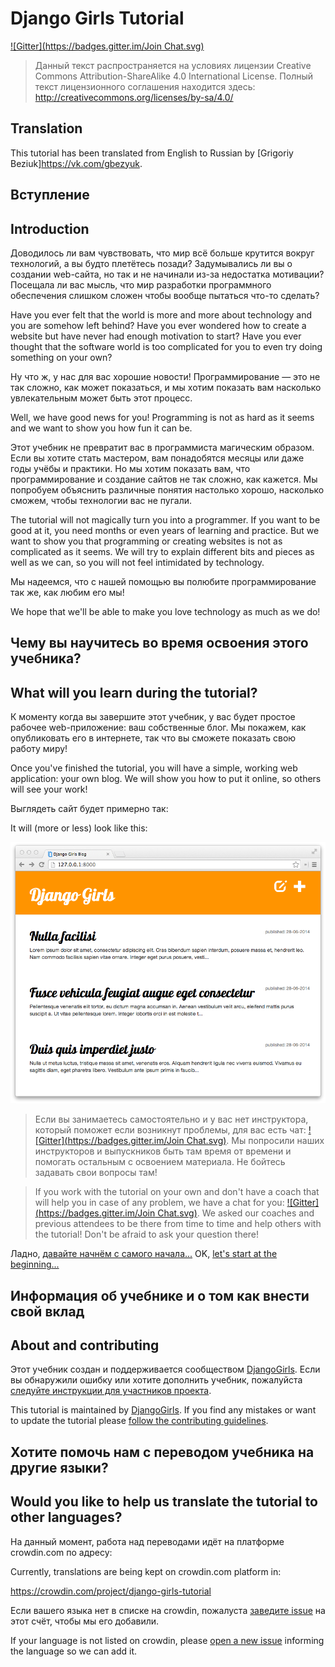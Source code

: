 # Django Girls Tutorial
[![Gitter](https://badges.gitter.im/Join Chat.svg)](https://gitter.im/DjangoGirls/tutorial?utm_source=badge&utm_medium=badge&utm_campaign=pr-badge&utm_content=badge)

> Данный текст распространяется на условиях лицензии Creative Commons Attribution-ShareAlike 4.0
International License. Полный текст лицензионного соглашения находится здесь:
http://creativecommons.org/licenses/by-sa/4.0/

## Translation

This tutorial has been translated from English to Russian by [Grigoriy Beziuk]<https://vk.com/gbezyuk>.

## Вступление

## Introduction

Доводилось ли вам чувствовать, что мир всё больше крутится вокруг технологий, а вы будто плетётесь позади?
Задумывались ли вы о создании web-сайта, но так и не начинали из-за недостатка мотивации? Посещала ли вас мысль,
что мир разработки программного обеспечения слишком сложен чтобы вообще пытаться что-то сделать?

Have you ever felt that the world is more and more about technology and you are somehow left behind? Have you ever wondered how to create a website but have never had enough motivation to start? Have you ever thought that the software world is too complicated for you to even try doing something on your own?

Ну что ж, у нас для вас хорошие новости! Программирование — это не так сложно, как может показаться, и мы хотим показать вам насколько увлекательным может быть этот процесс.

Well, we have good news for you! Programming is not as hard as it seems and we want to show you how fun it can be.

Этот учебник не превратит вас в программиста магическим образом. Если вы хотите стать мастером, вам понадобятся месяцы или даже годы учёбы и практики. Но мы хотим показать вам, что программирование и создание сайтов не так сложно, как кажется. Мы попробуем объяснить различные понятия
настолько хорошо, насколько сможем, чтобы технологии вас не пугали.

The tutorial will not magically turn you into a programmer. If you want to be good at it, you need months or even years of learning and practice. But we want to show you that programming or creating websites is not as complicated as it seems. We will try to explain different bits and pieces as well as we can, so you will not feel intimidated by technology.

Мы надеемся, что с нашей помощью вы полюбите программирование так же, как любим его мы!

We hope that we'll be able to make you love technology as much as we do!

## Чему вы научитесь во время освоения этого учебника?

## What will you learn during the tutorial?

К моменту когда вы завершите этот учебник, у вас будет простое рабочее web-приложение: ваш собственные блог.
Мы покажем, как опубликовать его в интернете, так что вы сможете показать свою работу миру!

Once you've finished the tutorial, you will have a simple, working web application: your own blog. We will show you how to put it online, so others will see your work!

Выглядеть сайт будет примерно так:

It will (more or less) look like this:

![Figure 0.1](images/application.png)

> Если вы занимаетесь самостоятельно и у вас нет инструктора, который поможет если возникнут проблемы, для вас есть чат: [![Gitter](https://badges.gitter.im/Join Chat.svg)](https://gitter.im/DjangoGirls/tutorial?utm_source=badge&utm_medium=badge&utm_campaign=pr-badge&utm_content=badge). Мы попросили наших
инструкторов и выпускников быть там время от времени и помогать остальным с освоением материала. Не бойтесь задавать свои вопросы там!


> If you work with the tutorial on your own and don't have a coach that will help you in case of any problem, we have a chat for you: [![Gitter](https://badges.gitter.im/Join Chat.svg)](https://gitter.im/DjangoGirls/tutorial?utm_source=badge&utm_medium=badge&utm_campaign=pr-badge&utm_content=badge). We asked our coaches and previous attendees to be there from time to time and help others with the tutorial! Don't be afraid to ask your question there!

Ладно, [давайте начнём с самого начала...](./how_the_internet_works/README.md)
OK, [let's start at the beginning...](./how_the_internet_works/README.md)

## Информация об учебнике и о том как внести свой вклад

## About and contributing

Этот учебник создан и поддерживается сообществом [DjangoGirls](http://djangogirls.org/). Если вы обнаружили ошибку или хотите дополнить учебник, пожалуйста [следуйте инструкции для участников проекта](https://github.com/DjangoGirls/tutorial/blob/master/README.md).

This tutorial is maintained by [DjangoGirls](http://djangogirls.org/). If you find any mistakes or want to update the tutorial please [follow the contributing guidelines](https://github.com/DjangoGirls/tutorial/blob/master/README.md).

## Хотите помочь нам с переводом учебника на другие языки?

## Would you like to help us translate the tutorial to other languages?

На данный момент, работа над переводами идёт на платформе crowdin.com по адресу:

Currently, translations are being kept on crowdin.com platform in:

https://crowdin.com/project/django-girls-tutorial

Если вашего языка нет в списке на crowdin, пожалуста [заведите issue](https://github.com/DjangoGirls/tutorial/issues/new) на этот счёт, чтобы мы его добавили.


If your language is not listed on crowdin, please [open a new issue](https://github.com/DjangoGirls/tutorial/issues/new) informing the language so we can add it.
